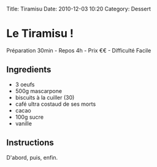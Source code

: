 Title: Tiramisu
Date: 2010-12-03 10:20
Category: Dessert

# Le Tiramisu !

Préparation 30min - Repos 4h - Prix €€ - Difficulté Facile

## Ingredients
- 3 oeufs
- 500g mascarpone
- biscuits à la cuiller (30)
- café ultra costaud de ses morts
- cacao
- 100g sucre
- vanille

## Instructions

D'abord, puis, enfin.
